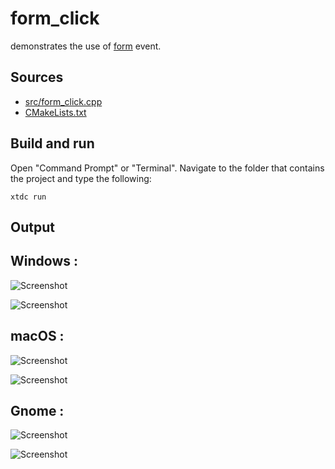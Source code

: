 # form_click

demonstrates the use of [form](https://gammasoft71.github.io/xtd/reference_guides/latest/group__events.html#gafbf4f123f0b8b904992f3476a1b12b3d) event.

## Sources

* [src/form_click.cpp](src/form_click.cpp)
* [CMakeLists.txt](CMakeLists.txt)

## Build and run

Open "Command Prompt" or "Terminal". Navigate to the folder that contains the project and type the following:

```shell
xtdc run
```

## Output

## Windows :

![Screenshot](../../../../docs/pictures/examples/form_click_w.png)

![Screenshot](../../../../docs/pictures/examples/form_click_wd.png)

## macOS :

![Screenshot](../../../../docs/pictures/examples/form_click_m.png)

![Screenshot](../../../../docs/pictures/examples/form_click_md.png)

## Gnome :

![Screenshot](../../../../docs/pictures/examples/form_click_g.png)

![Screenshot](../../../../docs/pictures/examples/form_click_gd.png)
